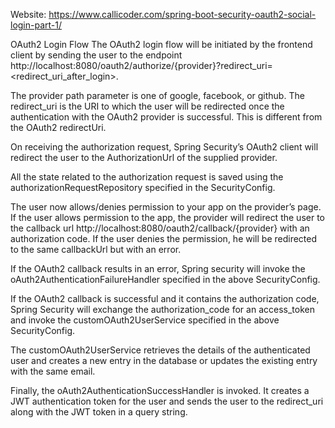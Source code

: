 Website:
https://www.callicoder.com/spring-boot-security-oauth2-social-login-part-1/


OAuth2 Login Flow
The OAuth2 login flow will be initiated by the frontend client by sending the user to the endpoint http://localhost:8080/oauth2/authorize/{provider}?redirect_uri=<redirect_uri_after_login>.

The provider path parameter is one of google, facebook, or github. The redirect_uri is the URI to which the user will be redirected once the authentication with the OAuth2 provider is successful. This is different from the OAuth2 redirectUri.

On receiving the authorization request, Spring Security’s OAuth2 client will redirect the user to the AuthorizationUrl of the supplied provider.

All the state related to the authorization request is saved using the authorizationRequestRepository specified in the SecurityConfig.

The user now allows/denies permission to your app on the provider’s page. If the user allows permission to the app, the provider will redirect the user to the callback url http://localhost:8080/oauth2/callback/{provider} with an authorization code. If the user denies the permission, he will be redirected to the same callbackUrl but with an error.

If the OAuth2 callback results in an error, Spring security will invoke the oAuth2AuthenticationFailureHandler specified in the above SecurityConfig.

If the OAuth2 callback is successful and it contains the authorization code, Spring Security will exchange the authorization_code for an access_token and invoke the customOAuth2UserService specified in the above SecurityConfig.

The customOAuth2UserService retrieves the details of the authenticated user and creates a new entry in the database or updates the existing entry with the same email.

Finally, the oAuth2AuthenticationSuccessHandler is invoked. It creates a JWT authentication token for the user and sends the user to the redirect_uri along with the JWT token in a query string.